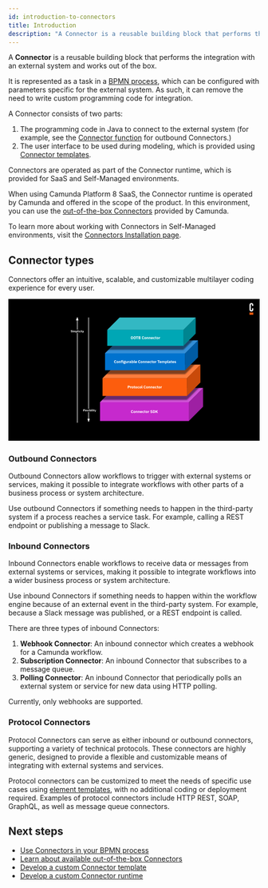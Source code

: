 ```yaml
---
id: introduction-to-connectors
title: Introduction
description: "A Connector is a reusable building block that performs the integration with an external system and works out of the box."
---
```


<!-- TODO: Shorten intro. Include types, connector templates, and Connector SDK. Order like new image on page. -->

A **Connector** is a reusable building block that performs the integration with an external system and works out of the box.

It is represented as a task in a [BPMN process](/components/concepts/processes.md), which can be configured with parameters specific for the external system. As such, it can remove the need to write custom programming code for integration.

A Connector consists of two parts:

1. The programming code in Java to connect to the external system (for example, see the [Connector function](./custom-built-connectors/connector-sdk.md#runtime-logic) for outbound Connectors.)
2. The user interface to be used during modeling, which is provided using [Connector templates](./custom-built-connectors/connector-templates.md).

Connectors are operated as part of the Connector runtime, which is provided for SaaS and Self-Managed environments.

When using Camunda Platform 8 SaaS, the Connector runtime is operated by Camunda and offered in the scope of the product. In this environment, you can use the [out-of-the-box Connectors](./out-of-the-box-connectors/available-connectors-overview.md) provided by Camunda.

To learn more about working with Connectors in Self-Managed environments, visit the [Connectors Installation page](/self-managed/connectors-deployment/install-and-start.md).

## Connector types

Connectors offer an intuitive, scalable, and customizable multilayer coding experience for every user.

![Multilayer Coding Experience](img/multilayer-coding-experience.png)

### Outbound Connectors

Outbound Connectors allow workflows to trigger with external systems or services, making it possible to integrate workflows with other parts of a business process or system architecture.

Use outbound Connectors if something needs to happen in the third-party system if a process reaches a service task. For example, calling a REST endpoint or publishing a message to Slack.

### Inbound Connectors

Inbound Connectors enable workflows to receive data or messages from external systems or services, making it possible to integrate workflows into a wider business process or system architecture.

Use inbound Connectors if something needs to happen within the workflow engine because of an external event in the third-party system. For example, because a Slack message was published, or a REST endpoint is called.

There are three types of inbound Connectors:

1. **Webhook Connector**: An inbound connector which creates a webhook for a Camunda workflow.
2. **Subscription Connector**: An inbound Connector that subscribes to a message queue.
3. **Polling Connector**: An inbound Connector that periodically polls an external system or service for new data using HTTP polling.

Currently, only webhooks are supported.

### Protocol Connectors

Protocol Connectors can serve as either inbound or outbound connectors, supporting a variety of technical protocols. These connectors are highly generic, designed to provide a flexible and customizable means of integrating with external systems and services.

Protocol connectors can be customized to meet the needs of specific use cases using [element templates](/components/modeler/desktop-modeler/element-templates/about-templates.md), with no additional coding or deployment required. Examples of protocol connectors include HTTP REST, SOAP, GraphQL, as well as message queue connectors.

## Next steps

- [Use Connectors in your BPMN process](./use-connectors.md)
- [Learn about available out-of-the-box Connectors](./out-of-the-box-connectors/available-connectors-overview.md)
- [Develop a custom Connector template](./custom-built-connectors/connector-templates.md)
- [Develop a custom Connector runtime](./custom-built-connectors/connector-sdk.md)
